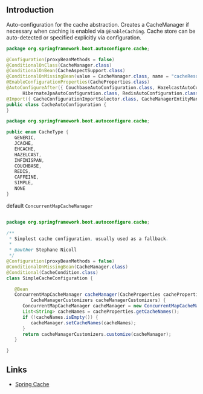 ## Introduction



Auto-configuration for the cache abstraction. Creates a CacheManager if necessary when caching is enabled via `@EnableCaching`.
Cache store can be auto-detected or specified explicitly via configuration.

```java
package org.springframework.boot.autoconfigure.cache;

@Configuration(proxyBeanMethods = false)
@ConditionalOnClass(CacheManager.class)
@ConditionalOnBean(CacheAspectSupport.class)
@ConditionalOnMissingBean(value = CacheManager.class, name = "cacheResolver")
@EnableConfigurationProperties(CacheProperties.class)
@AutoConfigureAfter({ CouchbaseAutoConfiguration.class, HazelcastAutoConfiguration.class,
      HibernateJpaAutoConfiguration.class, RedisAutoConfiguration.class })
@Import({ CacheConfigurationImportSelector.class, CacheManagerEntityManagerFactoryDependsOnPostProcessor.class })
public class CacheAutoConfiguration {
}
```





```java
package org.springframework.boot.autoconfigure.cache;

public enum CacheType {
   GENERIC,
   JCACHE,
   EHCACHE,
   HAZELCAST,
   INFINISPAN,
   COUCHBASE,
   REDIS,
   CAFFEINE,
   SIMPLE,
   NONE
}
```



default `ConcurrentMapCacheManager`

```java

package org.springframework.boot.autoconfigure.cache;

/**
 * Simplest cache configuration, usually used as a fallback.
 *
 * @author Stephane Nicoll
 */
@Configuration(proxyBeanMethods = false)
@ConditionalOnMissingBean(CacheManager.class)
@Conditional(CacheCondition.class)
class SimpleCacheConfiguration {

   @Bean
   ConcurrentMapCacheManager cacheManager(CacheProperties cacheProperties,
         CacheManagerCustomizers cacheManagerCustomizers) {
      ConcurrentMapCacheManager cacheManager = new ConcurrentMapCacheManager();
      List<String> cacheNames = cacheProperties.getCacheNames();
      if (!cacheNames.isEmpty()) {
         cacheManager.setCacheNames(cacheNames);
      }
      return cacheManagerCustomizers.customize(cacheManager);
   }

}
```


## Links

- [Spring Cache](/docs/CS/Framework/Spring/Cache.md)